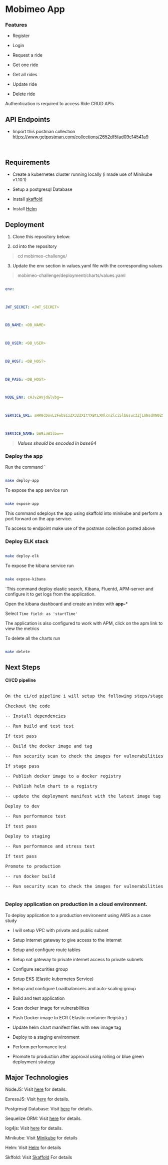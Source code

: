 
# Mobimeo App

  

### Features

  

- Register <br>

  

- Login <br>

  

- Request a ride <br>

  

- Get one ride<br>

  

- Get all rides<br>

  

- Update ride<br>

  

- Delete ride<br>

  

Authentication is required to access Ride CRUD APIs

  
  
  

  

## API Endpoints

  

  

- Import this postman collection https://www.getpostman.com/collections/2652df5fad09c14541a9

  

<br>

  

## Requirements

- Create a kubernetes cluster running locally (i made use of Minikube v1.10.1)

- Setup a postgresql Database

- Install [skaffold](https://skaffold.dev/docs/install/)

- Install [Helm](https://helm.sh/)

  

## Deployment

1. Clone this repository below:

2. cd into the repository

  

> cd mobimeo-challenge/

3. Update the env section in values.yaml file with the corresponding values

> mobimeo-challenge/deployment/charts/values.yaml

```yaml

env:

  

JWT_SECRET: <JWT_SECRET>

  

DB_NAME: <DB_NAME>

  

DB_USER: <DB_USER>

  

DB_HOST: <DB_HOST>

  

DB_PASS: <DB_HOST>

  

NODE_ENV: cHJvZHVjdGlvbg==

  

SERVICE_URL: aHR0cDovL2FwbS1zZXJ2ZXItYXBtLXNlcnZlci5lbGsuc3ZjLmNsdXN0ZXIubG9jYWw6ODIwMA==

  

SERVICE_NAME: bW9iaW1lbw==

```

  

>  ***Values should be encoded in base64***

  

### Deploy the app

Run the command `

```bash

make deploy-app

```

To expose the app service run

```bash

make expose-app

```

This command sdeploys the app using skaffold into minikube and perform a port forward on the app service.

To access to endpoint make use of the postman collection posted above

### Deploy ELK stack

```bash

make deploy-elk

```

To expose the kibana service run

  

```bash

make expose-kibana

```

  

`This command deploy elastic search, Kibana, Fluentd, APM-server and configure it to get logs from the application.

  

Open the kibana dashboard and create an index with **app-***

Select `Time field: as 'startTime'`

The application is also configured to work with APM, click on the apm link to view the metrics

To delete all the charts run

```bash

make delete

```

## Next Steps

  

#### CI/CD pipeline

<pre>

On the ci/cd pipeline i will setup the following steps/stages

Checkout the code

-- Install dependencies

-- Run build and test test

If test pass

-- Build the docker image and tag

-- Run security scan to check the images for vulnerabilities (using aqua microscanner)

If stage pass

-- Publish docker image to a docker registry

-- Publish helm chart to a registry

-- update the deployment manifest with the latest image tag

Deploy to dev

-- Run performance test

If test pass

Deploy to staging

-- Run performance and stress test

If test pass

Promote to production

-- run docker build

-- Run security scan to check the images for vulnerabilities (using aqua microscanner)

</pre>

### Deploy application on production in a cloud environment.

To deploy application to a production environemt using AWS as a case study

  

- I will setup VPC with private and public subnet

- Setup internet gateway to give access to the internet

- Setup and configure route tables

- Setup nat gateway to private internet access to private subnets

- Configure securities group

- Setup EKS (Elastic kubernetes Service)

- Setup and configure Loadbalancers and auto-scaling group

- Build and test application
- Scan docker image for vulnerabilities
- Push Docker image to ECR ( Elastic container Registry )
- Update helm chart manifest files with new image tag
- Deploy to a staging environment
- Perform performance test
- Promote to production after approval using rolling or blue green deployment strategy



## Major Technologies

  

  

NodeJS: Visit [here](https://nodejs.org/en/) for details.

  

  

ExressJS: Visit [here](https://expressjs.com) for details.

  

  

Postgresql Database: Visit [here](https://www.postgresql.org/docs) for details.

  

  

Sequelize ORM: Visit [here](https://sequelize.org/master) for details.

  

  

log4js: Visit [here](https://www.npmjs.com/package/log4js) for details.

Minikube: Visit [Minikube](https://minikube.sigs.k8s.io/docs/start/) for details

Helm: Visit [Helm](https://helm.sh/) for details

Skffold: Visit [Skaffold](https://skaffold.dev/) For details
